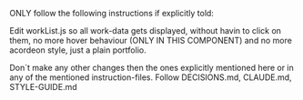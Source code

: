 ONLY follow the following instructions if explicitly told:

<!-- .1 Task -->

Edit workList.js so all work-data gets displayed, without havin to click on them, no more hover behaviour (ONLY IN THIS COMPONENT) and no more acordeon style, just a plain portfolio. 

<!-- .2 Disclaimer -->

Don`t make any other changes then the ones explicitly mentioned here or in any of the mentioned instruction-files.
Follow DECISIONS.md, CLAUDE.md, STYLE-GUIDE.md
